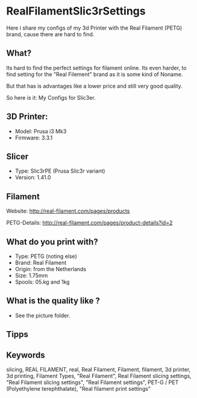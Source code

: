 # RealFilamentSlic3rSettings

Here i share my configs of my 3d Printer with the Real Filament (PETG) brand, cause there are hard to find.

## What?

Its hard to find the perfect settings for filament online. Its even harder, to find setting for the "Real Filement" brand as it is some kind of Noname. 

But that has is advantages like a lower price and still very good quality.

So here is it: My Configs for Slic3er. 

## 3D Printer:

- Model: Prusa i3 Mk3 
- Firmware: 3.3.1

## Slicer

- Type: Slic3rPE (Prusa Slic3r variant)
- Version: 1.41.0

## Filament

Website: http://real-filament.com/pages/products

PETG-Details: http://real-filament.com/pages/product-details?id=2

## What do you print with?

- Type: PETG (noting else)
- Brand: Real Filament
- Origin: from the Netherlands
- Size: 1.75mm
- Spools: 05.kg and 1kg

## What is the quality like ?

- See the picture folder.

## Tipps



## Keywords

slicing, REAL FILAMENT, real, Real Filament, Filament, filament, 3d printer, 3d printing, Filament Types, "Real Filament", Real Filament slicing settings, "Real Filament slicing settings", "Real Filament settings", PET-G / PET (Polyethylene terephthalate), "Real filament print settings"

